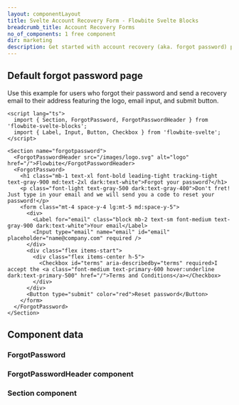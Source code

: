 ```yaml
---
layout: componentLayout
title: Svelte Account Recovery Form - Flowbite Svelte Blocks
breadcrumb_title: Account Recovery Forms
no_of_components: 1 free component
dir: marketing
description: Get started with account recovery (aka. forgot password) pages to allow users to reset their password using an email based on multiple layouts and styles.
---
```


<script>
  import { TableProp, TableDefaultRow, CompoAttributesViewer } from '../utils'
  import componentData1 from '../component-data/ForgotPassword.json'
  import componentData2 from '../component-data/ForgotPasswordHeader.json'
  import componentData3 from '../component-data/Section.json'
</script>

## Default forgot password page

Use this example for users who forgot their password and send a recovery email to their address featuring the logo, email input, and submit button.

```svelte example
<script lang="ts">
  import { Section, ForgotPassword, ForgotPasswordHeader } from 'flowbite-svelte-blocks';
  import { Label, Input, Button, Checkbox } from 'flowbite-svelte';
</script>

<Section name="forgotpassword">
  <ForgotPasswordHeader src="/images/logo.svg" alt="logo" href="/">Flowbite</ForgotPasswordHeader>
  <ForgotPassword>
    <h1 class="mb-1 text-xl font-bold leading-tight tracking-tight text-gray-900 md:text-2xl dark:text-white">Forgot your password?</h1>
    <p class="font-light text-gray-500 dark:text-gray-400">Don't fret! Just type in your email and we will send you a code to reset your password!</p>
    <form class="mt-4 space-y-4 lg:mt-5 md:space-y-5">
      <div>
        <Label for="email" class="block mb-2 text-sm font-medium text-gray-900 dark:text-white">Your email</Label>
        <Input type="email" name="email" id="email" placeholder="name@company.com" required />
      </div>
      <div class="flex items-start">
        <div class="flex items-center h-5">
          <Checkbox id="terms" aria-describedby="terms" required>I accept the <a class="font-medium text-primary-600 hover:underline dark:text-primary-500" href="/">Terms and Conditions</a></Checkbox>
        </div>
      </div>
      <Button type="submit" color="red">Reset password</Button>
    </form>
  </ForgotPassword>
</Section>
```

## Component data

### ForgotPassword

<CompoAttributesViewer componentData={componentData1}/>

### ForgotPasswordHeader component

<CompoAttributesViewer componentData={componentData1}/>

### Section component

<CompoAttributesViewer componentData={componentData2}/>
